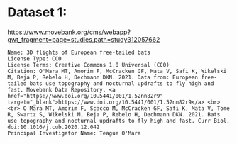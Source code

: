 # Dataset 1:

https://www.movebank.org/cms/webapp?gwt_fragment=page=studies,path=study312057662

	Name: 3D flights of European free-tailed bats
	License Type: CC0
	License Terms: Creative Commons 1.0 Universal (CC0)
	Citation: O'Mara MT, Amorim F, McCracken GF, Mata V, Safi K, Wikelski M, Beja P, Rebelo H, Dechmann DKN. 2021. Data from: European free-tailed bats use topography and nocturnal updrafts to fly high and fast. Movebank Data Repository. <a href="https://www.doi.org/10.5441/001/1.52nn82r9" target="_blank">https://www.doi.org/10.5441/001/1.52nn82r9</a> <br><br> O'Mara MT, Amorim F, Scacco M, McCracken GF, Safi K, Mata V, Tomé R, Swartz S, Wikelski M, Beja P, Rebelo H, Dechmann DKN. 2021. Bats use topography and nocturnal updrafts to fly high and fast. Curr Biol. doi:10.1016/j.cub.2020.12.042
	Principal Investigator Name: Teague O'Mara
